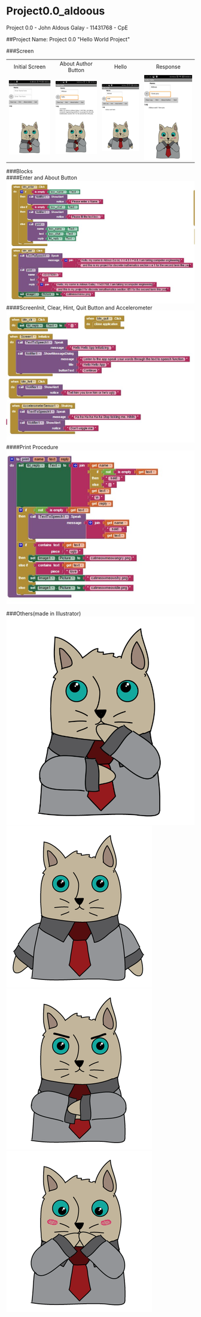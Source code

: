 # Project0.0_aldoous
Project 0.0 - John Aldous Galay - 11431768 - CpE

##Project Name: Project 0.0 "Hello World Project" 


###Screen

|||||
|:-------:|:-------:|:-------:|:-------:|
|Initial Screen|About Author Button|Hello|Response|
|![img](https://github.com/DeLaSalleUniversity-Manila-DISMATH-t216/DISMATH_Project0.0_aldoous/blob/master/12171935_1339051042787307_1142085108_o.jpg?raw=true)|![img](https://github.com/DeLaSalleUniversity-Manila-DISMATH-t216/DISMATH_Project0.0_aldoous/blob/master/12822884_1339050786120666_624499358_o.jpg?raw=true)|![img](https://github.com/DeLaSalleUniversity-Manila-DISMATH-t216/DISMATH_Project0.0_aldoous/blob/master/12842563_1339050862787325_188215821_o.jpg?raw=true)|![img](https://github.com/DeLaSalleUniversity-Manila-DISMATH-t216/DISMATH_Project0.0_aldoous/blob/master/12788725_1339050959453982_385654421_o.jpg?raw=true)|

###Blocks  
####Enter and About Button
![img](https://github.com/DeLaSalleUniversity-Manila-DISMATH-t216/DISMATH_Project0.0_aldoous/blob/master/block_1.jpg?raw=true)
####ScreenInit, Clear, Hint, Quit Button and Accelerometer
![img](https://github.com/DeLaSalleUniversity-Manila-DISMATH-t216/DISMATH_Project0.0_aldoous/blob/master/block_2.jpg?raw=true)
####Print Procedure
![img](https://github.com/DeLaSalleUniversity-Manila-DISMATH-t216/DISMATH_Project0.0_aldoous/blob/master/block_3.jpg?raw=true)

###Others(made in Illustrator)
![img](https://github.com/DeLaSalleUniversity-Manila-DISMATH-t216/DISMATH_Project0.0_aldoous/blob/master/catmeowmeow.png?raw=true)
![img](https://github.com/DeLaSalleUniversity-Manila-DISMATH-t216/DISMATH_Project0.0_aldoous/blob/master/catmeowmeowidle.png?raw=true)
![img](https://github.com/DeLaSalleUniversity-Manila-DISMATH-t216/DISMATH_Project0.0_aldoous/blob/master/catmeowmeowangry.png?raw=true)
![img](https://github.com/DeLaSalleUniversity-Manila-DISMATH-t216/DISMATH_Project0.0_aldoous/blob/master/catmeowmeowshy.png?raw=true)
